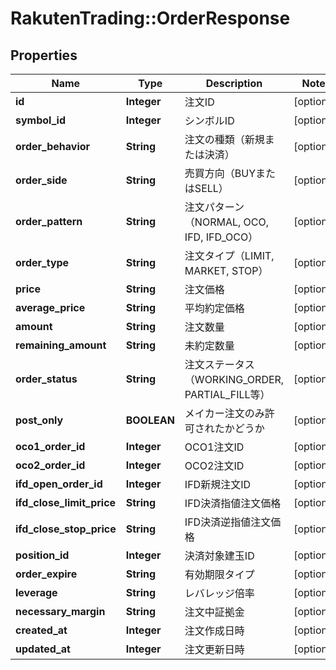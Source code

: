 # RakutenTrading::OrderResponse

## Properties
Name | Type | Description | Notes
------------ | ------------- | ------------- | -------------
**id** | **Integer** | 注文ID | [optional] 
**symbol_id** | **Integer** | シンボルID | [optional] 
**order_behavior** | **String** | 注文の種類（新規または決済） | [optional] 
**order_side** | **String** | 売買方向（BUYまたはSELL） | [optional] 
**order_pattern** | **String** | 注文パターン（NORMAL, OCO, IFD, IFD_OCO） | [optional] 
**order_type** | **String** | 注文タイプ（LIMIT, MARKET, STOP） | [optional] 
**price** | **String** | 注文価格 | [optional] 
**average_price** | **String** | 平均約定価格 | [optional] 
**amount** | **String** | 注文数量 | [optional] 
**remaining_amount** | **String** | 未約定数量 | [optional] 
**order_status** | **String** | 注文ステータス（WORKING_ORDER, PARTIAL_FILL等） | [optional] 
**post_only** | **BOOLEAN** | メイカー注文のみ許可されたかどうか | [optional] 
**oco1_order_id** | **Integer** | OCO1注文ID | [optional] 
**oco2_order_id** | **Integer** | OCO2注文ID | [optional] 
**ifd_open_order_id** | **Integer** | IFD新規注文ID | [optional] 
**ifd_close_limit_price** | **String** | IFD決済指値注文価格 | [optional] 
**ifd_close_stop_price** | **String** | IFD決済逆指値注文価格 | [optional] 
**position_id** | **Integer** | 決済対象建玉ID | [optional] 
**order_expire** | **String** | 有効期限タイプ | [optional] 
**leverage** | **String** | レバレッジ倍率 | [optional] 
**necessary_margin** | **String** | 注文中証拠金 | [optional] 
**created_at** | **Integer** | 注文作成日時 | [optional] 
**updated_at** | **Integer** | 注文更新日時 | [optional] 

